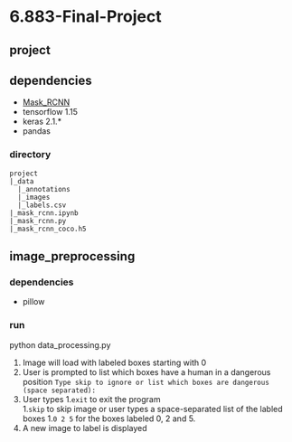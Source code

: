 # 6.883-Final-Project

## project

## dependencies
- [Mask_RCNN](https://github.com/matterport/Mask_RCNN)
- tensorflow 1.15
- keras 2.1.*
- pandas


### directory
```
project
|_data
  |_annotations
  |_images
  |_labels.csv
|_mask_rcnn.ipynb
|_mask_rcnn.py
|_mask_rcnn_coco.h5
```

## image_preprocessing

### dependencies 
- pillow

### run
python data_processing.py
1. Image will load with labeled boxes starting with 0
1. User is prompted to list which boxes have a human in a dangerous position
```Type skip to ignore or list which boxes are dangerous (space separated):```
1. User types 
   1.```exit``` to exit the program  
   1.```skip``` to skip image or user types a space-separated list of the labled boxes 
   1.```0 2 5``` for the boxes labeled 0, 2 and 5.
1. A new image to label is displayed 
